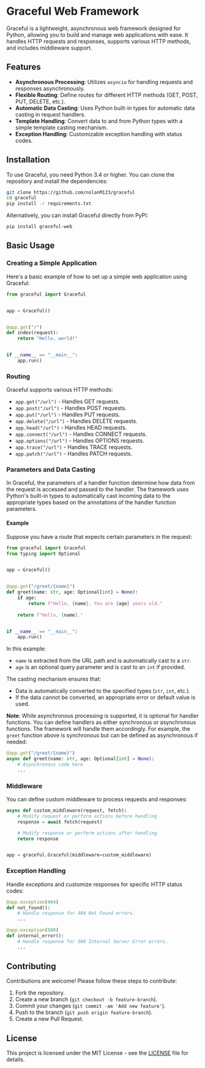 # Graceful Web Framework

Graceful is a lightweight, asynchronous web framework designed for Python, allowing you to build and manage web applications with ease. It handles HTTP requests and responses, supports various HTTP methods, and includes middleware support.

## Features

- **Asynchronous Processing**: Utilizes `asyncio` for handling requests and responses asynchronously.
- **Flexible Routing**: Define routes for different HTTP methods (GET, POST, PUT, DELETE, etc.).
- **Automatic Data Casting**: Uses Python built-in types for automatic data casting in request handlers.
- **Template Handling**: Convert data to and from Python types with a simple template casting mechanism.
- **Exception Handling**: Customizable exception handling with status codes.

## Installation

To use Graceful, you need Python 3.4 or higher. You can clone the repository and install the dependencies:

```bash
git clone https://github.com/nolanM123/graceful
cd graceful
pip install -r requirements.txt
```

Alternatively, you can install Graceful directly from PyPI:

```bash
pip install graceful-web
```

## Basic Usage

### Creating a Simple Application

Here's a basic example of how to set up a simple web application using Graceful:

```python
from graceful import Graceful


app = Graceful()


@app.get("/")
def index(request):
    return "Hello, world!"


if __name__ == "__main__":
    app.run()
```

### Routing

Graceful supports various HTTP methods:

- `app.get("/url")` - Handles GET requests.
- `app.post("/url")` - Handles POST requests.
- `app.put("/url")` - Handles PUT requests.
- `app.delete("/url")` - Handles DELETE requests.
- `app.head("/url")` - Handles HEAD requests.
- `app.connect("/url")` - Handles CONNECT requests.
- `app.options("/url")` - Handles OPTIONS requests.
- `app.trace("/url")` - Handles TRACE requests.
- `app.patch("/url")` - Handles PATCH requests.

### Parameters and Data Casting

In Graceful, the parameters of a handler function determine how data from the request is accessed and passed to the handler. The framework uses Python's built-in types to automatically cast incoming data to the appropriate types based on the annotations of the handler function parameters.

#### Example

Suppose you have a route that expects certain parameters in the request:

```python
from graceful import Graceful
from typing import Optional


app = Graceful()


@app.get("/greet/{name}")
def greet(name: str, age: Optional[int] = None):
    if age:
        return f"Hello, {name}. You are {age} years old."
    
    return f"Hello, {name}."


if __name__ == "__main__":
    app.run()
```

In this example:
- `name` is extracted from the URL path and is automatically cast to a `str`.
- `age` is an optional query parameter and is cast to an `int` if provided.

The casting mechanism ensures that:
- Data is automatically converted to the specified types (`str`, `int`, etc.).
- If the data cannot be converted, an appropriate error or default value is used.

**Note**: While asynchronous processing is supported, it is optional for handler functions. You can define handlers as either synchronous or asynchronous functions. The framework will handle them accordingly. For example, the `greet` function above is synchronous but can be defined as asynchronous if needed:

```python
@app.get("/greet/{name}")
async def greet(name: str, age: Optional[int] = None):
    # Asynchronous code here
    ...
```

### Middleware

You can define custom middleware to process requests and responses:

```python
async def custom_middleware(request, fetch):
    # Modify request or perform actions before handling
    response = await fetch(request)

    # Modify response or perform actions after handling
    return response


app = graceful.Graceful(middleware=custom_middleware)
```

### Exception Handling

Handle exceptions and customize responses for specific HTTP status codes:

```python
@app.exception(404)
def not_found():
    # Handle response for 404 Not Found errors.
    ...

@app.exception(500)
def internal_error():
    # Handle response for 500 Internal Server Error errors.
    ...
```

## Contributing

Contributions are welcome! Please follow these steps to contribute:

1. Fork the repository.
2. Create a new branch (`git checkout -b feature-branch`).
3. Commit your changes (`git commit -am 'Add new feature'`).
4. Push to the branch (`git push origin feature-branch`).
5. Create a new Pull Request.

## License

This project is licensed under the MIT License - see the [LICENSE](LICENSE) file for details.
